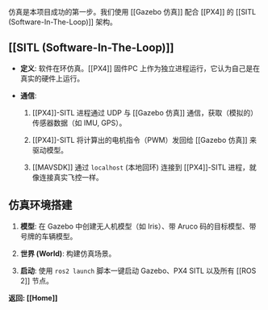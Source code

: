 仿真是本项目成功的第一步。我们使用 [[Gazebo 仿真]] 配合 [[PX4]] 的 [[SITL (Software-In-The-Loop)]] 架构。

## [[SITL (Software-In-The-Loop)]]

- **定义**: 软件在环仿真。[[PX4]] 固件PC 上作为独立进程运行，它认为自己是在真实的硬件上运行。
    
- **通信**:
    
    1. [[PX4]]-SITL 进程通过 UDP 与 [[Gazebo 仿真]] 通信，获取（模拟的）传感器数据（如 IMU, GPS）。
        
    2. [[PX4]]-SITL 将计算出的电机指令（PWM）发回给 [[Gazebo 仿真]] 来驱动模型。
        
    3. [[MAVSDK]] 通过 `localhost` (本地回环) 连接到 [[PX4]]-SITL 进程，就像连接真实飞控一样。
        

## 仿真环境搭建

1. **模型**: 在 Gazebo 中创建无人机模型（如 Iris）、带 Aruco 码的目标模型、带号牌的车辆模型。
    
2. **世界 (World)**: 构建仿真场景。
    
3. **启动**: 使用 `ros2 launch` 脚本一键启动 Gazebo、PX4 SITL 以及所有 [[ROS 2]] 节点。
    

**返回: [[Home]]**